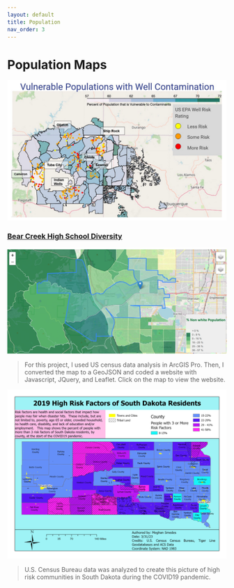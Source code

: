 ```yaml
---
layout: default
title: Population
nav_order: 3
---
```


# Population Maps

[![Vulnerable Dine Populations Near Well Contamination](https://github.com/megsmedes/GISmedes/blob/main/img/VulPops.png?raw=true)](https://cu-esiil-edu.github.io/MSUDenver-DineWaterQuality2023/water-accessibility.html)

### [Bear Creek High School Diversity](https://megsmedes.github.io/FinalProject.html)

[![Bear Creek High School Diversity](https://github.com/megsmedes/GISmedes/blob/main/img/bear_creek_hs_pop.jpg?raw=true)](https://megsmedes.github.io/FinalProject.html)
> For this project, I used US census data analysis in ArcGIS Pro.  Then, I converted the map to a GeoJSON and coded a website with Javascript, JQuery, and Leaflet. Click on the map to view the website.

<img src = "https://github.com/megsmedes/GISmedes/blob/main/img/Smedes2MiniProj2_4887.jpg?raw=true" alt = "SD Health Risks" >

> U.S. Census Bureau data was analyzed to create this picture of high risk communities in South Dakota during the COVID19 pandemic.
